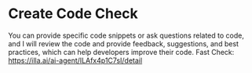 # Create Code Check
You can provide specific code snippets or ask questions related to code, 
and I will review the code and provide feedback, suggestions, and best practices, which can help developers improve their code.
Fast Check: https://illa.ai/ai-agent/ILAfx4p1C7sI/detail
